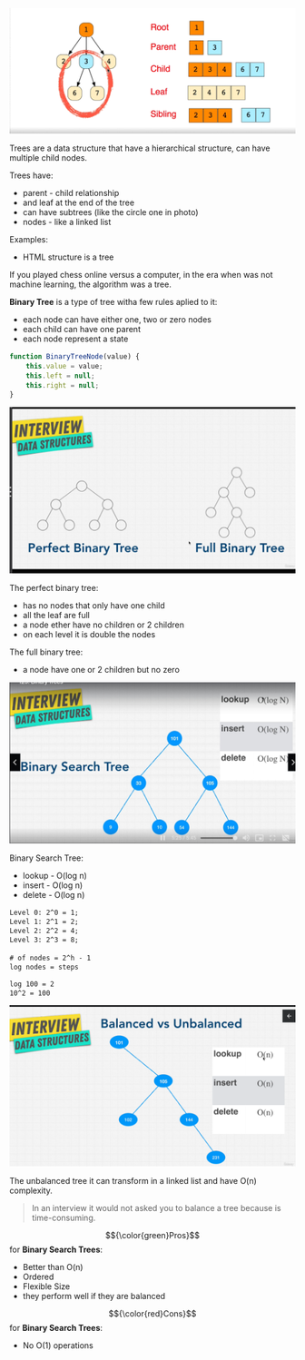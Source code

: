 ![trees](../resources/trees.png)

Trees are a data structure that have a hierarchical structure, can have multiple child nodes.

Trees have:

- parent - child relationship
- and leaf at the end of the tree
- can have subtrees (like the circle one in photo)
- nodes - like a linked list

Examples: 

- HTML structure is a tree

If you played chess online versus a computer, in the era when was not machine learning, the algorithm was a tree.

**Binary Tree** is a type of tree witha few rules aplied to it:

- each node can have either one, two or zero nodes
- each child can have one parent 
- each node represent a state

```javascript 
function BinaryTreeNode(value) {
    this.value = value;
    this.left = null;
    this.right = null;
}
```

![binary tree](../resources/binary-tree.png)


The perfect binary tree:

- has no nodes that only have one child
- all the leaf are full
- a node ether have no children or 2 children
- on each level it is double the nodes

The full binary tree:

- a node have one or 2 children but no zero

![binary search tree complexity](../resources//binary-search-tree-complexity.png)

Binary Search Tree:
- lookup - O(log n)
- insert - O(log n)
- delete - O(log n)

```text
Level 0: 2^0 = 1;
Level 1: 2^1 = 2;
Level 2: 2^2 = 4;
Level 3: 2^3 = 8;

# of nodes = 2^h - 1
log nodes = steps
```

```text
log 100 = 2
10^2 = 100
```


![unbalanced search tree](../resources/unbalanced-search-tree.png)

The unbalanced tree it can transform in a linked list and have O(n) complexity.

> In an interview it would not asked you to balance a tree because is time-consuming.


 $${\color{green}Pros}$$ for **Binary Search Trees**:

- Better than O(n)
- Ordered
- Flexible Size 
- they perform well if they are balanced

 $${\color{red}Cons}$$ for **Binary Search Trees**:

- No O(1) operations
